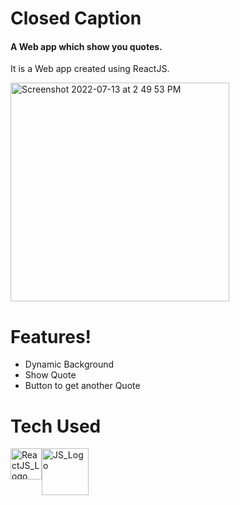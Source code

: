  <h1>Closed Caption</h1>
 <h4>A Web app which show you quotes.</h4>

It is a Web app created using ReactJS.

<img width="350" alt="Screenshot 2022-07-13 at 2 49 53 PM" src="https://user-images.githubusercontent.com/16948492/178698824-3e5f2e88-0101-4e48-bd12-1860cd828792.png">

# Features!

 - Dynamic Background
 - Show Quote
 - Button to get another Quote

# Tech Used
 <div style="display: flex;">
   <a href="https://reactjs.org">
     <img src="https://upload.wikimedia.org/wikipedia/commons/a/a7/React-icon.svg" alt="ReactJS_Logo" width="50"/>
   </a>
   <a href="https://www.javascript.com">
    <img src="http://code-institute-org.github.io/Full-Stack-Web-Developer-Stream-0/assets/javascript.png" alt="JS_Logo" width="75"/>
   </a>
 </div>
